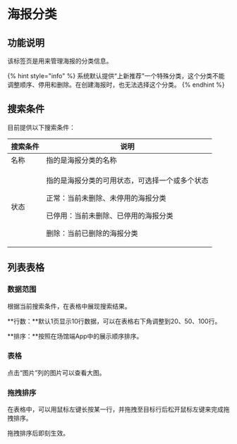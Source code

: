 # 海报分类

## 功能说明

该标签页是用来管理海报的分类信息。

{% hint style="info" %}
系统默认提供“上新推荐”一个特殊分类，这个分类不能调整顺序、停用和删除。在创建海报时，也无法选择这个分类。
{% endhint %}

## 搜索条件

目前提供以下搜索条件：

| 搜索条件 | 说明                                                                                                  |
| ---- | --------------------------------------------------------------------------------------------------- |
| 名称   | 指的是海报分类的名称                                                                                          |
| 状态   | <p>指的是海报分类的可用状态，可选择一个或多个状态</p><p>正常：当前未删除、未停用的海报分类</p><p>已停用：当前未删除、已停用的海报分类</p><p>删除：当前已删除的海报分类</p> |

## 列表表格

### 数据范围

根据当前搜索条件，在表格中展现搜索结果。

**行数：**默认1页显示10行数据，可以在表格右下角调整到20、50、100行。

**排序：**按照在场馆端App中的展示顺序排序。

### 表格

点击“图片”列的图片可以查看大图。

### 拖拽排序

在表格中，可以用鼠标左键长按某一行，并拖拽至目标行后松开鼠标左键来完成拖拽排序。

拖拽排序后即刻生效。
